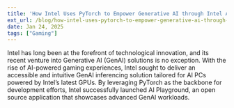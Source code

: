 ```yaml
---
title: 'How Intel Uses PyTorch to Empower Generative AI through Intel Arc GPUs'
ext_url: /blog/how-intel-uses-pytorch-to-empower-generative-ai-through-intel-arc-gpus/
date: Jan 24, 2025
tags: ["Gaming"]
---
```

Intel has long been at the forefront of technological innovation, and its recent venture into Generative AI (GenAI) solutions is no exception. With the rise of AI-powered gaming experiences, Intel sought to deliver an accessible and intuitive GenAI inferencing solution tailored for AI PCs powered by Intel’s latest GPUs. By leveraging PyTorch as the backbone for development efforts, Intel successfully launched AI Playground, an open source application that showcases advanced GenAI workloads.


